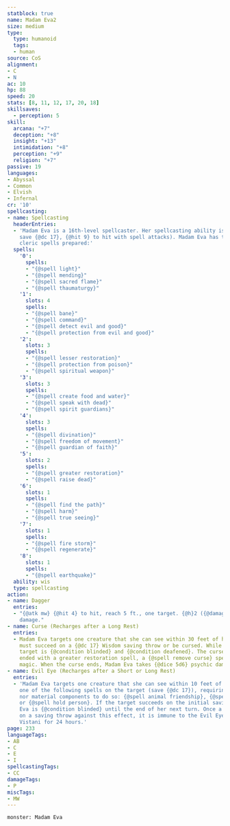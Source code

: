 ```yaml
---
statblock: true
name: Madam Eva2
size: medium
type:
  type: humanoid
  tags:
  - human
source: CoS
alignment:
- C
- N
ac: 10
hp: 88
speed: 20
stats: [8, 11, 12, 17, 20, 18]
skillsaves:
  - perception: 5
skill:
  arcana: "+7"
  deception: "+8"
  insight: "+13"
  intimidation: "+8"
  perception: "+9"
  religion: "+7"
passive: 19
languages:
- Abyssal
- Common
- Elvish
- Infernal
cr: '10'
spellcasting:
- name: Spellcasting
  headerEntries:
  - 'Madam Eva is a 16th-level spellcaster. Her spellcasting ability is Wisdom (spell
    save {@dc 17}, {@hit 9} to hit with spell attacks). Madam Eva has the following
    cleric spells prepared:'
  spells:
    '0':
      spells:
      - "{@spell light}"
      - "{@spell mending}"
      - "{@spell sacred flame}"
      - "{@spell thaumaturgy}"
    '1':
      slots: 4
      spells:
      - "{@spell bane}"
      - "{@spell command}"
      - "{@spell detect evil and good}"
      - "{@spell protection from evil and good}"
    '2':
      slots: 3
      spells:
      - "{@spell lesser restoration}"
      - "{@spell protection from poison}"
      - "{@spell spiritual weapon}"
    '3':
      slots: 3
      spells:
      - "{@spell create food and water}"
      - "{@spell speak with dead}"
      - "{@spell spirit guardians}"
    '4':
      slots: 3
      spells:
      - "{@spell divination}"
      - "{@spell freedom of movement}"
      - "{@spell guardian of faith}"
    '5':
      slots: 2
      spells:
      - "{@spell greater restoration}"
      - "{@spell raise dead}"
    '6':
      slots: 1
      spells:
      - "{@spell find the path}"
      - "{@spell harm}"
      - "{@spell true seeing}"
    '7':
      slots: 1
      spells:
      - "{@spell fire storm}"
      - "{@spell regenerate}"
    '8':
      slots: 1
      spells:
      - "{@spell earthquake}"
  ability: wis
  type: spellcasting
action:
- name: Dagger
  entries:
  - "{@atk mw} {@hit 4} to hit, reach 5 ft., one target. {@h}2 ({@damage 1d4}) piercing
    damage."
- name: Curse (Recharges after a Long Rest)
  entries:
  - Madam Eva targets one creature that she can see within 30 feet of her. The target
    must succeed on a {@dc 17} Wisdom saving throw or be cursed. While cursed, the
    target is {@condition blinded} and {@condition deafened}. The curse lasts until
    ended with a greater restoration spell, a {@spell remove curse} spell, or similar
    magic. When the curse ends, Madam Eva takes {@dice 5d6} psychic damage.
- name: Evil Eye (Recharges after a Short or Long Rest)
  entries:
  - 'Madam Eva targets one creature that she can see within 10 feet of her and casts
    one of the following spells on the target (save {@dc 17}), requiring neither somatic
    nor material components to do so: {@spell animal friendship}, {@spell charm person},
    or {@spell hold person}. If the target succeeds on the initial saving throw, Madam
    Eva is {@condition blinded} until the end of her next turn. Once a target succeeds
    on a saving throw against this effect, it is immune to the Evil Eye power of all
    Vistani for 24 hours.'
page: 233
languageTags:
- AB
- C
- E
- I
spellcastingTags:
- CC
damageTags:
- P
miscTags:
- MW
---
```


```statblock
monster: Madam Eva
```
